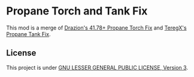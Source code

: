 # Propane Torch and Tank Fix

This mod is a merge of [Drazion's 41.78+ Propane Torch Fix](https://steamcommunity.com/sharedfiles/filedetails/?id=2883755057) and [TeregX's Propane Tank Fix](https://steamcommunity.com/sharedfiles/filedetails/?id=2889045069).


## License

This project is under [GNU LESSER GENERAL PUBLIC LICENSE, Version 3](./LICENSE).
